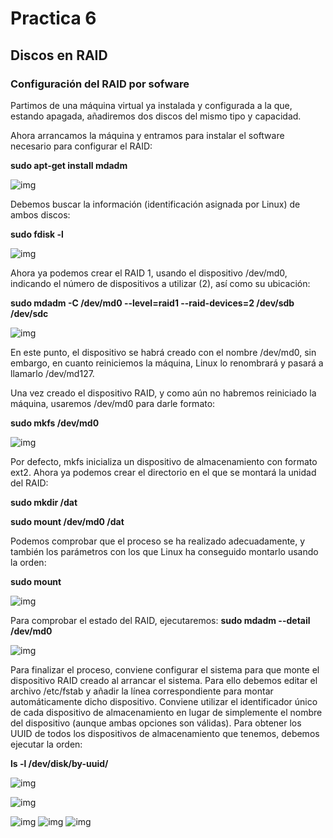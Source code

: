 # Practica 6
## Discos en RAID

### Configuración del RAID por sofware

Partimos de una máquina virtual ya instalada y configurada a la
que, estando apagada, añadiremos dos discos del mismo tipo y capacidad.

Ahora arrancamos la máquina y entramos para instalar el software necesario para
configurar el RAID:

**sudo apt-get install mdadm**

![img](https://github.com/Jovalga/SWAP/blob/master/Imagenes/p6-1.jpg)

Debemos buscar la información (identificación asignada por Linux) de ambos discos:

**sudo fdisk -l**

![img](https://github.com/Jovalga/SWAP/blob/master/Imagenes/p6-2.jpg)

Ahora ya podemos crear el RAID 1, usando el dispositivo /dev/md0, indicando el
número de dispositivos a utilizar (2), así como su ubicación:

**sudo mdadm -C /dev/md0 --level=raid1 --raid-devices=2 /dev/sdb /dev/sdc**

![img](https://github.com/Jovalga/SWAP/blob/master/Imagenes/p6-3.jpg)

En este punto, el dispositivo se habrá creado con el nombre /dev/md0, sin embargo,
en cuanto reiniciemos la máquina, Linux lo renombrará y pasará a llamarlo
/dev/md127.

Una vez creado el dispositivo RAID, y como aún no habremos reiniciado la máquina,
usaremos /dev/md0 para darle formato:

**sudo mkfs /dev/md0**

![img](https://github.com/Jovalga/SWAP/blob/master/Imagenes/p6-4.jpg)

Por defecto, mkfs inicializa un dispositivo de almacenamiento con formato ext2.
Ahora ya podemos crear el directorio en el que se montará la unidad del RAID:

**sudo mkdir /dat**

**sudo mount /dev/md0 /dat**

Podemos comprobar que el proceso se ha realizado adecuadamente, y también los
parámetros con los que Linux ha conseguido montarlo usando la orden:

**sudo mount**

![img](https://github.com/Jovalga/SWAP/blob/master/Imagenes/p6-5.jpg)

Para comprobar el estado del RAID, ejecutaremos:
**sudo mdadm --detail /dev/md0**

![img](https://github.com/Jovalga/SWAP/blob/master/Imagenes/p6-6.jpg)

Para finalizar el proceso, conviene configurar el sistema para que monte el dispositivo
RAID creado al arrancar el sistema. Para ello debemos editar el archivo /etc/fstab y
añadir la línea correspondiente para montar automáticamente dicho dispositivo.
Conviene utilizar el identificador único de cada dispositivo de almacenamiento en lugar
de simplemente el nombre del dispositivo (aunque ambas opciones son válidas). Para
obtener los UUID de todos los dispositivos de almacenamiento que tenemos, debemos
ejecutar la orden:

**ls -l /dev/disk/by-uuid/**

![img](https://github.com/Jovalga/SWAP/blob/master/Imagenes/p6-7.jpg)



![img](https://github.com/Jovalga/SWAP/blob/master/Imagenes/p6-8.jpg)



![img](https://github.com/Jovalga/SWAP/blob/master/Imagenes/p6-9.jpg)
![img](https://github.com/Jovalga/SWAP/blob/master/Imagenes/p6-10.jpg)
![img](https://github.com/Jovalga/SWAP/blob/master/Imagenes/p6-11.jpg)




